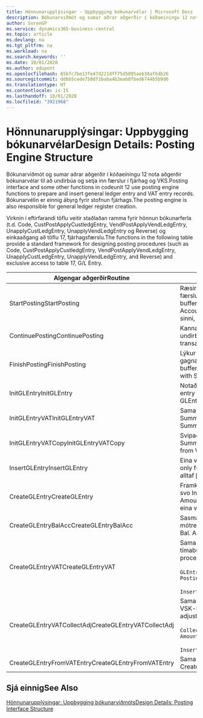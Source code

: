 ```yaml
---
title: Hönnunarupplýsingar - Uppbygging bókunarvélar | Microsoft Docs
description: Bókunarviðmót og sumar aðrar aðgerðir í kóðaeiningu 12 nota aðgerðir bókunarvélar til að undirbúa og setja inn færslur í fjárhag og VKS. Bókunarvélin er einnig ábyrg fyrir stofnun fjárhags.
author: SorenGP
ms.service: dynamics365-business-central
ms.topic: article
ms.devlang: na
ms.tgt_pltfrm: na
ms.workload: na
ms.search.keywords: ''
ms.date: 10/01/2020
ms.author: edupont
ms.openlocfilehash: 65bfc7be13fe47d221dff75d5895aeb38af6db26
ms.sourcegitcommit: ddbb5cede750df1baba4b3eab8fbed6744b5b9d6
ms.translationtype: HT
ms.contentlocale: is-IS
ms.lasthandoff: 10/01/2020
ms.locfileid: "3921968"
---
```

# <a name="design-details-posting-engine-structure"></a><span data-ttu-id="c8dfb-104">Hönnunarupplýsingar: Uppbygging bókunarvélar</span><span class="sxs-lookup"><span data-stu-id="c8dfb-104">Design Details: Posting Engine Structure</span></span>
<span data-ttu-id="c8dfb-105">Bókunarviðmót og sumar aðrar aðgerðir í kóðaeiningu 12 nota aðgerðir bókunarvélar til að undirbúa og setja inn færslur í fjárhag og VKS.</span><span class="sxs-lookup"><span data-stu-id="c8dfb-105">Posting interface and some other functions in codeunit 12 use posting engine functions to prepare and insert general ledger entry and VAT entry records.</span></span> <span data-ttu-id="c8dfb-106">Bókunarvélin er einnig ábyrg fyrir stofnun fjárhags.</span><span class="sxs-lookup"><span data-stu-id="c8dfb-106">The posting engine is also responsible for general ledger register creation.</span></span>  
  
 <span data-ttu-id="c8dfb-107">Virknin í eftirfarandi töflu veitir staðlaðan ramma fyrir hönnun bókunarferla (t.d. Code, CustPostApplyCustledgEntry, VendPostApplyVendLedgEntry, UnapplyCustLedgEntry, UnapplyVendLedgEntry og Reverse) og einkaaðgang að töflu 17, fjárhagsfærslu.</span><span class="sxs-lookup"><span data-stu-id="c8dfb-107">The functions in the following table provide a standard framework for designing posting procedures (such as Code, CustPostApplyCustledgEntry, VendPostApplyVendLedgEntry, UnapplyCustLedgEntry, UnapplyVendLedgEntry, and Reverse) and exclusive access to table 17, G/L Entry.</span></span>  
  
|<span data-ttu-id="c8dfb-108">Algengar aðgerðir</span><span class="sxs-lookup"><span data-stu-id="c8dfb-108">Routine</span></span>|<span data-ttu-id="c8dfb-109">Description</span><span class="sxs-lookup"><span data-stu-id="c8dfb-109">Description</span></span>|  
|-------------|---------------------------------------|  
|<span data-ttu-id="c8dfb-110">StartPosting</span><span class="sxs-lookup"><span data-stu-id="c8dfb-110">StartPosting</span></span>|<span data-ttu-id="c8dfb-111">Ræsir bókunarbiðminni TempGLEntryBuf, læsir fjárhagsfærslu og töflu VSK-færslu, og ræsir reikningstímabil, fjárhagsdagbók og gengi.</span><span class="sxs-lookup"><span data-stu-id="c8dfb-111">Initializes posting buffer TempGLEntryBuf, locks G/L Entry and VAT Entry tables, and initializes Accounting Period, G/L Register, and Exchange Rate.</span></span> <span data-ttu-id="c8dfb-112">Ætti að kalla aðeins á einu sinni, NextEntryNo er þá 0.</span><span class="sxs-lookup"><span data-stu-id="c8dfb-112">Should be called only once, then NextEntryNo is 0.</span></span>|  
|<span data-ttu-id="c8dfb-113">ContinuePosting</span><span class="sxs-lookup"><span data-stu-id="c8dfb-113">ContinuePosting</span></span>|<span data-ttu-id="c8dfb-114">Kannar og bókar óinnleystan VSK fyrir fyrri færslu eykur NextTransactionNo og undirbýr bókun næstu línu.</span><span class="sxs-lookup"><span data-stu-id="c8dfb-114">Checks and posts unrealized VAT for previous transaction increment NextTransactionNo and prepares post of next line.</span></span>|  
|<span data-ttu-id="c8dfb-115">FinishPosting</span><span class="sxs-lookup"><span data-stu-id="c8dfb-115">FinishPosting</span></span>|<span data-ttu-id="c8dfb-116">Lýkur bókun með því að setja inn fjárhagsfærslur úr tímabundnu skyndimynni í gagnagrunnstöflu.</span><span class="sxs-lookup"><span data-stu-id="c8dfb-116">Completes posting by inserting G/L entries from temporary buffer into database table.</span></span> <span data-ttu-id="c8dfb-117">Alltaf notað ásamt StartPosting.</span><span class="sxs-lookup"><span data-stu-id="c8dfb-117">Always used together with StartPosting.</span></span> <span data-ttu-id="c8dfb-118">Leita að ósamræmi.</span><span class="sxs-lookup"><span data-stu-id="c8dfb-118">Checks for inconsistencies.</span></span>|  
|<span data-ttu-id="c8dfb-119">InitGLEntry</span><span class="sxs-lookup"><span data-stu-id="c8dfb-119">InitGLEntry</span></span>|<span data-ttu-id="c8dfb-120">Notað til að ræsa nýja fjárhagsfærslu fyrir Almenna</span><span class="sxs-lookup"><span data-stu-id="c8dfb-120">Used to initialize new G/L entry for Gen.</span></span> <span data-ttu-id="c8dfb-121">færslubókarlínu.</span><span class="sxs-lookup"><span data-stu-id="c8dfb-121">Jnl Line.</span></span> <span data-ttu-id="c8dfb-122">Skilar GLEntry sem færibreytu.</span><span class="sxs-lookup"><span data-stu-id="c8dfb-122">Returns GLEntry as parameter.</span></span>|  
|<span data-ttu-id="c8dfb-123">InitGLEntryVAT</span><span class="sxs-lookup"><span data-stu-id="c8dfb-123">InitGLEntryVAT</span></span>|<span data-ttu-id="c8dfb-124">Sama og InitGLEntry en úthlutar einnig Mótreikningur nr. og SummarizeVAT.</span><span class="sxs-lookup"><span data-stu-id="c8dfb-124">Same as InitGLEntry, but also assigns Bal. Account No. and SummarizeVAT.</span></span>|  
|<span data-ttu-id="c8dfb-125">InitGLEntryVATCopy</span><span class="sxs-lookup"><span data-stu-id="c8dfb-125">InitGLEntryVATCopy</span></span>|<span data-ttu-id="c8dfb-126">Svipað InitGLEntryVAT, en afritar einnig bókunarflokksgögn úr VSK-færslu fyrir SummarizeVAT.</span><span class="sxs-lookup"><span data-stu-id="c8dfb-126">Similar to InitGLEntryVAT, but also copies posting groups data from VAT Entry before SummarizeVAT.</span></span>|  
|<span data-ttu-id="c8dfb-127">InsertGLEntry</span><span class="sxs-lookup"><span data-stu-id="c8dfb-127">InsertGLEntry</span></span>|<span data-ttu-id="c8dfb-128">Eina virknin sem setur fjárhagsfærslu inn í altæka TempGLEntryBuf töflu.</span><span class="sxs-lookup"><span data-stu-id="c8dfb-128">The only function that inserts G/L entry into global TempGLEntryBuf table.</span></span> <span data-ttu-id="c8dfb-129">Notaðu alltaf þennan virkni til að setja inn.</span><span class="sxs-lookup"><span data-stu-id="c8dfb-129">Always use this function for insert.</span></span>|  
|<span data-ttu-id="c8dfb-130">CreateGLEntry</span><span class="sxs-lookup"><span data-stu-id="c8dfb-130">CreateGLEntry</span></span>|<span data-ttu-id="c8dfb-131">Framkvæmir InitGLEntry, úthlutar Viðbótarupphæð gjaldmiðils og framkvæmir svo InsertGLEntry.</span><span class="sxs-lookup"><span data-stu-id="c8dfb-131">Performs an InitGLEntry, assigns Additional Currency Amount, and then performs InsertGLEntry.</span></span> <span data-ttu-id="c8dfb-132">Skiptir út nokkrum línum af kóða fyrir eina virkni.</span><span class="sxs-lookup"><span data-stu-id="c8dfb-132">Replaces several lines of code with a single function call.</span></span>|  
|<span data-ttu-id="c8dfb-133">CreateGLEntryBalAcc</span><span class="sxs-lookup"><span data-stu-id="c8dfb-133">CreateGLEntryBalAcc</span></span>|<span data-ttu-id="c8dfb-134">Sasma og CreateGLEntry, en tengir einnig Gerð mótreiknings og Númer mótreiknings.</span><span class="sxs-lookup"><span data-stu-id="c8dfb-134">Same as CreateGLEntry, but also assigns Bal. Account Type and Bal. Account No.</span></span>|  
|<span data-ttu-id="c8dfb-135">CreateGLEntryVAT</span><span class="sxs-lookup"><span data-stu-id="c8dfb-135">CreateGLEntryVAT</span></span>|<span data-ttu-id="c8dfb-136">Sama og CreateGLEntry, en með viðbótarferli fyrir bókun flokka og vistunar í tímabundið VSK-biðminni:</span><span class="sxs-lookup"><span data-stu-id="c8dfb-136">Same as CreateGLEntry, but with additional processing for posting groups and saving to temporary VAT buffer:</span></span><br /><br /> `GLEntry.CopyPostingGroupsFromDtldCVBuf(DtldCVLedgEntryBuf,GenJnlLine."Gen. Posting Type");`<br /><br /> `InsertVATEntriesFromTemp(DtldCVLedgEntryBuf,GLEntry);`|  
|<span data-ttu-id="c8dfb-137">CreateGLEntryVATCollectAdj</span><span class="sxs-lookup"><span data-stu-id="c8dfb-137">CreateGLEntryVATCollectAdj</span></span>|<span data-ttu-id="c8dfb-138">Sama og CreateGLEntry, en með viðbótarsafni stillinga og vistunar í tímabundið VSK-biðminni:</span><span class="sxs-lookup"><span data-stu-id="c8dfb-138">Same as CreateGLEntry, but with additional collection of adjustments and saving to temporary VAT buffer:</span></span><br /><br /> `CollectAdjustment(AdjAmount,GLEntry.Amount,GLEntry."Additional-Currency Amount",OriginalDateSet);`<br /><br /> `InsertVATEntriesFromTemp(DtldCVLedgEntryBuf,GLEntry);`|  
|<span data-ttu-id="c8dfb-139">CreateGLEntryFromVATEntry</span><span class="sxs-lookup"><span data-stu-id="c8dfb-139">CreateGLEntryFromVATEntry</span></span>|<span data-ttu-id="c8dfb-140">Sama og CreateGLEntry, en afritar einnig bókunarflokka úr VSK-færslu.</span><span class="sxs-lookup"><span data-stu-id="c8dfb-140">Same as CreateGLEntry, but also copies posting groups from VAT entry.</span></span>|  
  
## <a name="see-also"></a><span data-ttu-id="c8dfb-141">Sjá einnig</span><span class="sxs-lookup"><span data-stu-id="c8dfb-141">See Also</span></span>  
 [<span data-ttu-id="c8dfb-142">Hönnunarupplýsingar: Uppbygging bókunarviðmóts</span><span class="sxs-lookup"><span data-stu-id="c8dfb-142">Design Details: Posting Interface Structure</span></span>](design-details-posting-interface-structure.md)